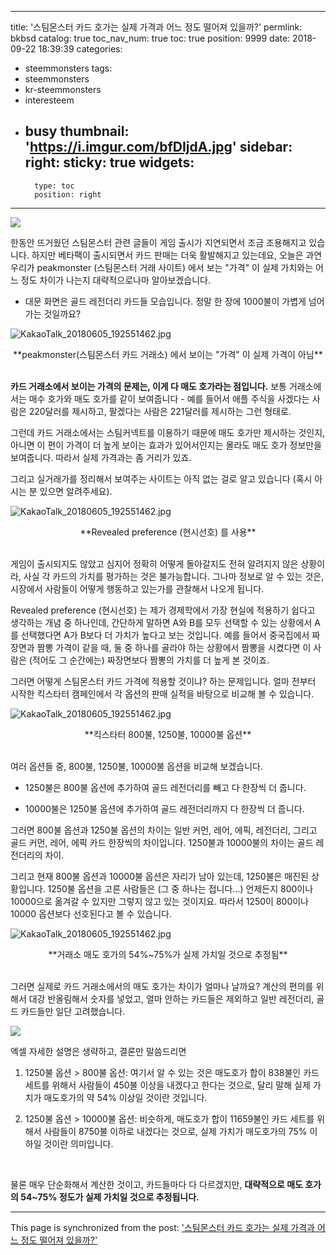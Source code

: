 
---
title: '스팀몬스터 카드 호가는 실제 가격과 어느 정도 떨어져 있을까?'
permlink: bkbsd
catalog: true
toc_nav_num: true
toc: true
position: 9999
date: 2018-09-22 18:39:39
categories:
- steemmonsters
tags:
- steemmonsters
- kr-steemmonsters
- interesteem
- busy
thumbnail: 'https://i.imgur.com/bfDIjdA.jpg'
sidebar:
    right:
        sticky: true
widgets:
    -
        type: toc
        position: right
---


![](https://i.imgur.com/bfDIjdA.jpg)

한동안 뜨거웠던 스팀몬스터 관련 글들이 게임 출시가 지연되면서 조금 조용해지고 있습니다. 하지만 베타팩이 출시되면서 카드 판매는 더욱 활발해지고 있는데요, 오늘은 과연 우리가 peakmonster (스팀몬스터 거래 사이트) 에서 보는 "가격" 이 실제 가치와는 어느 정도 차이가 나는지 대략적으로나마 알아보겠습니다. 

* 대문 화면은 골드 레전더리 카드들 모습입니다. 정말 한 장에 1000불이 가볍게 넘어가는 것일까요?

![KakaoTalk_20180605_192551462.jpg](https://cdn.steemitimages.com/DQmUkJwjgJcMKhEXNP1A4yrDrxtkvdkXHiHfJkSSTUvTqnS/KakaoTalk_20180605_192551462.jpg)
<center>
**peakmonster(스팀몬스터 카드 거래소) 에서 보이는 "가격" 이 실제 가격이 아님**
</center>
<br>

**카드 거래소에서 보이는 가격의 문제는, 이게 다 매도 호가라는 점입니다.** 보통 거래소에서는 매수 호가와 매도 호가를 같이 보여줍니다 - 예를 들어서 애플 주식을 사겠다는 사람은 220달러를 제시하고, 팔겠다는 사람은 221달러를 제시하는 그런 형태로. 

그런데 카드 거래소에서는 스팀커넥트를 이용하기 때문에 매도 호가만 제시하는 것인지, 아니면 이 편이 가격이 더 높게 보이는 효과가 있어서인지는 몰라도 매도 호가 정보만을 보여줍니다. 따라서 실제 가격과는 좀 거리가 있죠. 

그리고 실거래가를 정리해서 보여주는 사이트는 아직 없는 걸로 알고 있습니다 (혹시 아시는 분 있으면 알려주세요). 

![KakaoTalk_20180605_192551462.jpg](https://cdn.steemitimages.com/DQmUkJwjgJcMKhEXNP1A4yrDrxtkvdkXHiHfJkSSTUvTqnS/KakaoTalk_20180605_192551462.jpg)
<center>
**Revealed preference (현시선호) 를 사용**
</center>
<br>

게임이 출시되지도 않았고 심지어 정확히 어떻게 돌아갈지도 전혀 알려지지 않은 상황이라, 사실 각 카드의 가치를 평가하는 것은 불가능합니다. 그나마 정보로 알 수 있는 것은, 시장에서 사람들이 어떻게 행동하고 있는가를 관찰해서 나오게 됩니다.

Revealed preference (현시선호) 는 제가 경제학에서 가장 현실에 적용하기 쉽다고 생각하는 개념 중 하나인데, 간단하게 말하면 A와 B를 모두 선택할 수 있는 상황에서 A를 선택했다면 A가 B보다 더 가치가 높다고 보는 것입니다. 예를 들어서 중국집에서 짜장면과 짬뽕 가격이 같을 때, 둘 중 하나를 골라야 하는 상황에서 짬뽕을 시켰다면 이 사람은 (적어도 그 순간에는) 짜장면보다 짬뽕의 가치를 더 높게 본 것이죠.

그러면 어떻게 스팀몬스터 카드 가격에 적용할 것이냐? 하는 문제입니다. 얼마 전부터 시작한 킥스타터 캠페인에서 각 옵션의 판매 실적을 바탕으로 비교해 볼 수 있습니다. 

![KakaoTalk_20180605_192551462.jpg](https://cdn.steemitimages.com/DQmUkJwjgJcMKhEXNP1A4yrDrxtkvdkXHiHfJkSSTUvTqnS/KakaoTalk_20180605_192551462.jpg)
<center>
**킥스타터 800불, 1250불, 10000불 옵션**
</center>
<br>

여러 옵션들 중, 800불, 1250불, 10000불 옵션을 비교해 보겠습니다.

* 1250불은 800불 옵션에 추가하여 골드 레전더리를 빼고 다 한장씩 더 줍니다.

* 10000불은 1250불 옵션에 추가하여 골드 레전더리까지 다 한장씩 더 줍니다.

그러면 800불 옵션과 1250불 옵션의 차이는 일반 커먼, 레어, 에픽, 레전더리, 그리고 골드 커먼, 레어, 에픽 카드 한장씩의 차이입니다. 1250불과 10000불의 차이는 골드 레전더리의 차이.

그리고 현재 800불 옵션과 10000불 옵션은 자리가 남아 있는데, 1250불은 매진된 상황입니다. 1250불 옵션을 고른 사람들은 (그 중 하나는 접니다...) 언제든지 800이나 10000으로 옮겨갈 수 있지만 그렇지 않고 있는 것이지요. 따라서 1250이 800이나 10000 옵션보다 선호된다고 볼 수 있습니다. 


![KakaoTalk_20180605_192551462.jpg](https://cdn.steemitimages.com/DQmUkJwjgJcMKhEXNP1A4yrDrxtkvdkXHiHfJkSSTUvTqnS/KakaoTalk_20180605_192551462.jpg)
<center>
**거래소 매도 호가의 54%~75%가 실제 가치일 것으로 추정됨**
</center>
<br>

그러면 실제로 카드 거래소에서의 매도 호가는 차이가 얼마나 날까요? 계산의 편의를 위해서 대강 반올림해서 숫자를 넣었고, 얼마 안하는 카드들은 제외하고 일반 레전더리, 골드 카드들만 일단 고려했습니다. 

![](https://i.imgur.com/Y1rUJRt.jpg)
<br>

엑셀 자세한 설명은 생략하고, 결론만 말씀드리면

1. 1250불 옵션 > 800불 옵션: 여기서 알 수 있는 것은 매도호가 합이 838불인 카드 세트를 위해서 사람들이 450불 이상을 내겠다고 한다는 것으로, 달리 말해 실제 가치가 매도호가의 약 54% 이상일 것이란 것입니다.

2. 1250불 옵션 > 10000불 옵션: 비슷하게, 매도호가 합이 11659불인 카드 세트를 위해서 사람들이 8750불 이하로 내겠다는 것으로, 실제 가치가 매도호가의 75% 이하일 것이란 의미입니다.
<br>

물론 매우 단순화해서 계산한 것이고, 카드들마다 다 다르겠지만, **대략적으로 매도 호가의 54~75% 정도가 실제 가치일 것으로 추정됩니다.** 



- - -

This page is synchronized from the post: ['스팀몬스터 카드 호가는 실제 가격과 어느 정도 떨어져 있을까?'](https://steemit.com/@glory7/bkbsd)
